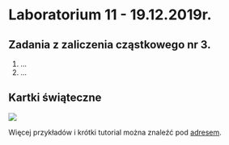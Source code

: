 # Laboratorium 11 - 19.12.2019r.

## Zadania z zaliczenia cząstkowego nr 3.
1) ...
2) ...

## Kartki świąteczne

![](https://github.com/majsylw/Introduction-to-programming-in-python/blob/master/screens/kartki.png)

Więcej przykładów i krótki tutorial można znaleźć pod [adresem](https://www.101computing.net/christmas-tree/).
